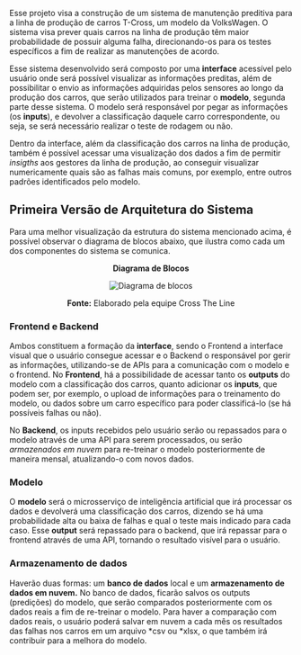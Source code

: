 Esse projeto visa a construção de um sistema de manutenção preditiva para a linha de produção de carros T-Cross, um modelo da VolksWagen. O sistema visa prever quais carros na linha de produção têm maior probabilidade de possuir alguma falha, direcionando-os para os testes específicos a fim de realizar as manutenções de acordo.

Esse sistema desenvolvido será composto por uma **interface** acessível pelo usuário onde será possível visualizar as informações preditas, além de possibilitar o envio as informações adquiridas pelos sensores ao longo da produção dos carros, que serão utilizados para treinar o **modelo**, segunda parte desse sistema. O modelo será responsável por pegar as informações (os **inputs**), e devolver a classificação daquele carro correspondente, ou seja, se será necessário realizar o teste de rodagem ou não. 

Dentro da interface, além da classificação dos carros na linha de produção, também é possível acessar uma visualização dos dados a fim de permitir *insigths* aos gestores da linha de produção, ao conseguir visualizar numericamente quais são as falhas mais comuns, por exemplo, entre outros padrões identificados pelo modelo.



## Primeira Versão de Arquitetura do Sistema

Para uma melhor visualização da estrutura do sistema mencionado acima, é possível observar o diagrama de blocos abaixo, que ilustra como cada um dos componentes do sistema se comunica. 


<div align="center">

**Diagrama de Blocos**

![Diagrama de blocos](/img/diagrama-de-blocos.png)

**Fonte:** Elaborado pela equipe Cross The Line

</div>

### Frontend e Backend
Ambos constituem a formação da **interface**, sendo o Frontend a interface visual que o usuário consegue acessar e o Backend o responsável por gerir as informações, utilizando-se de APIs para a comunicação com o modelo e o frontend.
No **Frontend**, há a possibilidade de acessar tanto os **outputs** do modelo com a classificação dos carros, quanto adicionar  os **inputs**, que podem ser, por exemplo, o upload de informações para o treinamento do modelo, ou dados sobre um carro específico para poder classificá-lo (se há possíveis falhas ou não).

No **Backend**, os inputs recebidos pelo usuário serão ou repassados para o modelo através de uma API para serem processados, ou serão *armazenados em nuvem* para re-treinar o modelo posteriormente de maneira mensal, atualizando-o com novos dados. 

### Modelo
O **modelo** será o microsserviço de inteligência artificial que irá processar os dados e devolverá uma classificação dos carros, dizendo se há uma probabilidade alta ou baixa de falhas e qual o teste mais indicado para cada caso.
Esse **output** será repassado para o backend, que irá repassar para o frontend através de uma API, tornando o resultado visível para o usuário.


### Armazenamento de dados
Haverão duas formas: um **banco de dados** local e um **armazenamento de dados em nuvem.** No banco de dados, ficarão salvos os outputs (predições) do modelo, que serão comparados posteriormente com os dados reais a fim de re-treinar o modelo. Para haver a comparação com dados reais, o usuário poderá salvar em nuvem a cada mês os resultados das falhas nos carros em um arquivo *csv ou *xlsx, o que também irá contribuir para a melhora do modelo.
